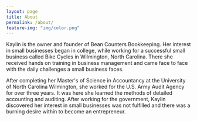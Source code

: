 ```yaml
---
layout: page
title: About
permalink: /about/
feature-img: "img/color.png"
---
```


Kaylin is the owner and founder of Bean Counters Bookkeeping. Her interest in small businesses began in college, while working for a successful small business called Bike Cycles in Wilmington, North Carolina. There she received hands on training in business management and came face to face with the daily challenges a small business faces.
 
After completing her Master's of Science in Accountancy at the University of North Carolina Wilmington, she worked for the U.S. Army Audit Agency for over three years. It was here she learned the methods of detailed accounting and auditing. After working for the government, Kaylin discovered her interest in small businesses was not fulfilled and there was a burning desire within to become an entrepreneur.